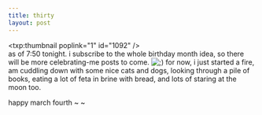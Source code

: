 ```yaml
---
title: thirty    
layout: post
---
```


<span class="pic3"><txp:thumbnail poplink="1" id="1092" /></span>  
as of 7:50 tonight. i subscribe to the whole birthday month idea, so there will be more celebrating-me posts to come. <img src="http://localhost:8888/wordpress/wp-includes/images/smilies/icon_wink.gif" alt=";)" class="wp-smiley" /> for now, i just started a fire, am cuddling down with some nice cats and dogs, looking through a pile of books, eating a lot of feta in brine with bread, and lots of staring at the moon too.

happy march fourth ~ ~